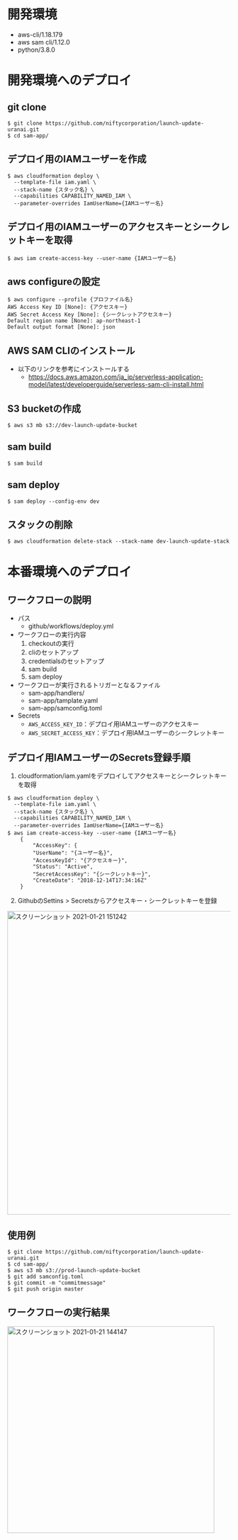 # 開発環境
- aws-cli/1.18.179
- aws sam cli/1.12.0
- python/3.8.0

# 開発環境へのデプロイ
## git clone

```
$ git clone https://github.com/niftycorporation/launch-update-uranai.git
$ cd sam-app/
```

## デプロイ用のIAMユーザーを作成

```
$ aws cloudformation deploy \
  --template-file iam.yaml \
  --stack-name {スタック名} \ 
  --capabilities CAPABILITY_NAMED_IAM \
  --parameter-overrides IamUserName={IAMユーザー名}
```

## デプロイ用のIAMユーザーのアクセスキーとシークレットキーを取得

```
$ aws iam create-access-key --user-name {IAMユーザー名}
```

## aws configureの設定

```
$ aws configure --profile {プロファイル名}
AWS Access Key ID [None]: {アクセスキー}
AWS Secret Access Key [None]: {シークレットアクセスキー}
Default region name [None]: ap-northeast-1
Default output format [None]: json
```

## AWS SAM CLIのインストール
- 以下のリンクを参考にインストールする
  - https://docs.aws.amazon.com/ja_jp/serverless-application-model/latest/developerguide/serverless-sam-cli-install.html

## S3 bucketの作成

```
$ aws s3 mb s3://dev-launch-update-bucket
```

## sam build

```
$ sam build 
```

## sam deploy

```
$ sam deploy --config-env dev
```

## スタックの削除

```
$ aws cloudformation delete-stack --stack-name dev-launch-update-stack 
```

# 本番環境へのデプロイ
## ワークフローの説明
- パス
   - github/workflows/deploy.yml
- ワークフローの実行内容
   1. checkoutの実行
   2. cliのセットアップ
   3. credentialsのセットアップ
   4. sam build
   5. sam deploy
- ワークフローが実行されるトリガーとなるファイル
   - sam-app/handlers/
   - sam-app/tamplate.yaml
   - sam-app/samconfig.toml
- Secrets
   - ```AWS_ACCESS_KEY_ID```：デプロイ用IAMユーザーのアクセスキー
   - ```AWS_SECRET_ACCESS_KEY```：デプロイ用IAMユーザーのシークレットキー

## デプロイ用IAMユーザーのSecrets登録手順
1. cloudformation/iam.yamlをデプロイしてアクセスキーとシークレットキーを取得
```
$ aws cloudformation deploy \
  --template-file iam.yaml \
  --stack-name {スタック名} \ 
  --capabilities CAPABILITY_NAMED_IAM \
  --parameter-overrides IamUserName={IAMユーザー名}        
$ aws iam create-access-key --user-name {IAMユーザー名}
    {
        "AccessKey": {
        "UserName": "{ユーザー名}",
        "AccessKeyId": "{アクセスキー}",
        "Status": "Active",
        "SecretAccessKey": "{シークレットキー}",
        "CreateDate": "2018-12-14T17:34:16Z"
    }  
```
2. GithubのSettins > Secretsからアクセスキー・シークレットキーを登録
<img width="686" alt="スクリーンショット 2021-01-21 151242" src="https://user-images.githubusercontent.com/68361524/105288147-258f4f80-5bfb-11eb-9599-8c89fc427f68.png">

## 使用例
```
$ git clone https://github.com/niftycorporation/launch-update-uranai.git
$ cd sam-app/
$ aws s3 mb s3://prod-launch-update-bucket
$ git add samconfig.toml
$ git commit -m "commitmessage"
$ git push origin master
```

## ワークフローの実行結果
<img width="467" alt="スクリーンショット 2021-01-21 144147" src="https://user-images.githubusercontent.com/68361524/105285081-0098dd80-5bf7-11eb-9012-eba10da4f981.png">
